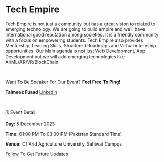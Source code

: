 # Tech Empire

Tech Empire is not just a community but has a great vision to related to emerging technology. We are going to build empire and we'll have International good reputation among societies. It is a friendly community with a focus on empowering students. Tech Empire also provides Mentorship, Leading Skills, Structured Roadmaps and Virtual internship opportunities. Our Main agenda is not just Web Development, App Development but we will add emerging technologies like AI/ML/AR/VR/BlockChain.  

<br>

Want To Be Speaker For Our Event? **Feel Free To Ping!**

**Talmeez Fuaad** [LinkedIn](https://www.linkedin.com/in/itstalmeez/)

<br>

🗓️ Event Detail:

**Day:** 5 December 2023

**Time:** 01:00 PM To 03:00 PM (Pakistan Standard Time)

**Venue:** C1 Arid Agriculture University, Sahiwal Campus

[Follow To Get Future Updates](https://www.linkedin.com/in/itstalmeez)

